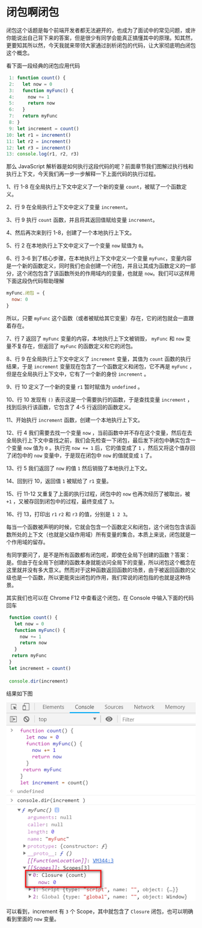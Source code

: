 # 闭包啊闭包

闭包这个话题是每个前端开发者都无法避开的，也成为了面试中的常见问题，或许你能说出自己背下来的答案，但是很少有同学会能真正搞懂其中的原理。知其然，更要知其所以然，今天我就来带领大家通过剖析闭包的代码，让大家彻底明白闭包这个概念。

看下面一段经典的闭包应用代码

```js
 1: function count() {
 2:   let now = 0
 3:   function myFunc() {
 4:     now += 1
 5:     return now
 6:   }
 7:   return myFunc
 8: }
 9: let increment = count()
10: let r1 = increment()
11: let r2 = increment()
12: let r3 = increment()
13: console.log(r1, r2, r3)
```

那么 JavaScript 解析器是如何执行这段代码的呢？前面章节我们图解过执行栈和执行上下文，今天我们再一步一步解释一下上面代码的执行过程。

1、行 1-8 在全局执行上下文中定义了一个新的变量 `count`，被赋了一个函数定义。

2、行 9 在全局执行上下文中定义了变量 `increment`。

3、行 9 执行 `count` 函数，并且将其返回值赋给变量 `increment`。

4、然后再次来到行 1-8，创建了一个本地执行上下文。

5、行 2 在本地执行上下文中定义了一个变量 `now` 赋值为 `0`。

6、行 3-6 到了核心步骤，在本地执行上下文中定义一个变量 `myFunc`，变量内容是一个新的函数定义，同时我们也会创建一个闭包，并且让其成为函数定义的一部分，这个闭包包含了该函数所处的作用域内的变量，也就是 `now`。我们可以这样用下面这段伪代码帮助理解

```js
myFunc.闭包 = {
  now: 0
}
```

所以，只要 `myFunc` 这个函数（或者被赋给其它变量）存在，它的闭包就会一直跟着存在。

7、行 7 返回了 `myFunc` 变量的内容，本地执行上下文被销毁， `myFunc` 和 `now` 变量不复存在，但返回了 `myFunc` 的函数定义和它的闭包。

8、行 9 在全局执行上下文中定义了 `increment` 变量，其值为 `count` 函数的执行结果，于是 `increment` 变量现在包含了一个函数定义和闭包，它不再是 `myFunc` ，但是在全局执行上下文中，它有了一个新的身份 `increment` 。

9、行 10 定义了一个新的变量 `r1` 暂时赋值为 `undefined` 。

10、行 10 发现有 `()` 表示这是一个需要执行的函数，于是查找变量 `increment` ，找到后执行该函数，它包含了 4-5 行返回的函数定义。

11、开始执行 `increment` 函数，创建一个本地执行上下文。

12、行 4 我们需要去找一个变量 `now` ，当前函数中并不存在这个变量，然后在去全局执行上下文中查找之前，我们会先检查一下闭包，最后发下闭包中确实包含一个变量 `now` 值为 `0` 。执行完 `now += 1` 后，它的值变成了 `1` ，然后又将这个值存回了闭包中的 `now` 变量中，于是现在闭包中 `now` 的值就变成 `1` 了。

13、行 5 我们返回了 `now` 的值 `1` 然后销毁了本地执行上下文。

14、回到行 10，返回值 `1` 被赋给了 `r1` 变量。

15、行 11-12 又重复了上面的执行过程，闭包中的 `now` 也再次经历了被取出，被 `+1` ，又被存回到闭包中的过程，最终变成了 `3`。

16、行 13，打印出 `r1` `r2` 和 `r3` 的值，分别是 `1 2 3`。

每当一个函数被声明的时候，它就会包含一个函数定义和闭包，这个闭包包含该函数所处的上下文（也就是父级作用域）所有变量的集合。本质上来说，闭包就是一个作用域的留存。

有同学要问了，是不是所有函数都有闭包呢，即使在全局下创建的函数？答案：是。但由于在全局下创建的函数本身就能访问全局下的变量，所以闭包这个概念在这里就并没有多大意义。然而对于这种函数返回函数的场景，由于被返回函数的父级也是一个函数，所以更能突出闭包的作用，我们常说的闭包指的也就是这种场景。

其实我们也可以在 Chrome F12 中查看这个闭包，在 Console 中输入下面的代码回车

```js
 function count() {
   let now = 0
   function myFunc() {
     now += 1
     return now
   }
  return myFunc
 }
 let increment = count()

 console.dir(increment)
```

结果如下图

![1544876362826-2606.png](./1544876362826-2606.png)

可以看到，increment 有 `3` 个 Scope，其中就包含了 `Closure` 闭包，也可以明确看到里面的 `now` 变量。